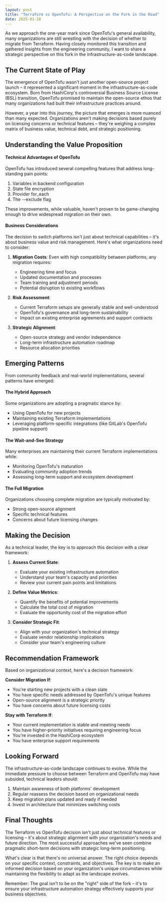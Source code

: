 ```yaml
---
layout: post
title: "Terraform vs OpenTofu: A Perspective on the Fork in the Road"
date: 2025-01-18
---
```


As we approach the one-year mark since OpenTofu's general availability, many organizations are still wrestling with the decision of whether to migrate from Terraform. Having closely monitored this transition and gathered insights from the engineering community, I want to share a strategic perspective on this fork in the infrastructure-as-code landscape.

## The Current State of Play

The emergence of OpenTofu wasn't just another open-source project launch – it represented a significant moment in the infrastructure-as-code ecosystem. Born from HashiCorp's controversial Business Source License (BSL) transition, OpenTofu promised to maintain the open-source ethos that many organizations had built their infrastructure practices around.

However, a year into this journey, the picture that emerges is more nuanced than many expected. Organizations aren't making decisions based purely on licensing concerns or technical features – they're weighing a complex matrix of business value, technical debt, and strategic positioning.

## Understanding the Value Proposition

#### Technical Advantages of OpenTofu

OpenTofu has introduced several compelling features that address long-standing pain points:

1. Variables in backend configuration
2. State file encryption
3. Provider for_each
4. The --exclude flag

These improvements, while valuable, haven't proven to be game-changing enough to drive widespread migration on their own.

#### Business Considerations

The decision to switch platforms isn't just about technical capabilities – it's about business value and risk management. Here's what organizations need to consider:

1. **Migration Costs**: Even with high compatibility between platforms, any migration requires:
   - Engineering time and focus
   - Updated documentation and processes
   - Team training and adjustment periods
   - Potential disruption to existing workflows

2. **Risk Assessment**:
   - Current Terraform setups are generally stable and well-understood
   - OpenTofu's governance and long-term sustainability
   - Impact on existing enterprise agreements and support contracts

3. **Strategic Alignment**:
   - Open-source strategy and vendor independence
   - Long-term infrastructure automation roadmap
   - Resource allocation priorities

## Emerging Patterns

From community feedback and real-world implementations, several patterns have emerged:

#### The Hybrid Approach
Some organizations are adopting a pragmatic stance by:
- Using OpenTofu for new projects
- Maintaining existing Terraform implementations
- Leveraging platform-specific integrations (like GitLab's OpenTofu pipeline support)

#### The Wait-and-See Strategy
Many enterprises are maintaining their current Terraform implementations while:
- Monitoring OpenTofu's maturation
- Evaluating community adoption trends
- Assessing long-term support and ecosystem development

#### The Full Migration
Organizations choosing complete migration are typically motivated by:
- Strong open-source alignment
- Specific technical features
- Concerns about future licensing changes

## Making the Decision

As a technical leader, the key is to approach this decision with a clear framework:

1. **Assess Current State**:
   - Evaluate your existing infrastructure automation
   - Understand your team's capacity and priorities
   - Review your current pain points and limitations

2. **Define Value Metrics**:
   - Quantify the benefits of potential improvements
   - Calculate the total cost of migration
   - Evaluate the opportunity cost of the migration effort

3. **Consider Strategic Fit**:
   - Align with your organization's technical strategy
   - Evaluate vendor relationship implications
   - Consider your team's engineering culture

## Recommendation Framework

Based on organizational context, here's a decision framework:

**Consider Migration If**:
- You're starting new projects with a clean slate
- You have specific needs addressed by OpenTofu's unique features
- Open-source alignment is a strategic priority
- You have concerns about future licensing costs

**Stay with Terraform If**:
- Your current implementation is stable and meeting needs
- You have higher-priority initiatives requiring engineering focus
- You're invested in the HashiCorp ecosystem
- You have enterprise support requirements

## Looking Forward

The infrastructure-as-code landscape continues to evolve. While the immediate pressure to choose between Terraform and OpenTofu may have subsided, technical leaders should:

1. Maintain awareness of both platforms' development
2. Regular reassess the decision based on organizational needs
3. Keep migration plans updated and ready if needed
4. Invest in architecture that minimizes switching costs

## Final Thoughts

The Terraform vs OpenTofu decision isn't just about technical features or licensing – it's about strategic alignment with your organization's needs and future direction. The most successful approaches we've seen combine pragmatic short-term decisions with strategic long-term positioning.

What's clear is that there's no universal answer. The right choice depends on your specific context, constraints, and objectives. The key is to make an informed decision based on your organization's unique circumstances while maintaining the flexibility to adapt as the landscape evolves.

Remember: The goal isn't to be on the "right" side of the fork – it's to ensure your infrastructure automation strategy effectively supports your business objectives.
